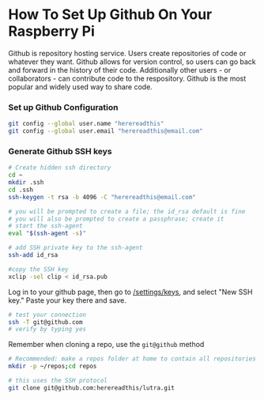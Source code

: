 # How To Set Up Github On Your Raspberry Pi

Github is repository hosting service. Users create repositories of code or 
whatever they want. Github allows for version control, so users can go back and
forward in the history of their code. Additionally other users - or
collaborators - can contribute code to the respository. Github is the most
popular and widely used way to share code.

### Set up Github Configuration

```bash
git config --global user.name "herereadthis"
git config --global user.email "herereadthis@email.com"
```

### Generate Github SSH keys

```bash
# Create hidden ssh directory
cd ~
mkdir .ssh
cd .ssh
ssh-keygen -t rsa -b 4096 -C "herereadthis@email.com"

# you will be prompted to create a file; the id_rsa default is fine
# you will also be prompted to create a passphrase; create it
# start the ssh-agent
eval "$(ssh-agent -s)"

# add SSH private key to the ssh-agent
ssh-add id_rsa

#copy the SSH key
xclip -sel clip < id_rsa.pub
```

Log in to your github page, then go to [/settings/keys](https://github.com/settings/keys), 
and select "New SSH key." Paste your key there and save.

```bash
# test your connection
ssh -T git@github.com
# verify by typing yes
```

Remember when cloning a repo, use the `git@github` method

```bash
# Recommended: make a repos folder at home to contain all repositories
mkdir -p ~/repos;cd repos

# this uses the SSH protocol
git clone git@github.com:herereadthis/lutra.git
```
